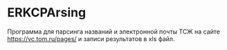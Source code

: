 # ERKCPArsing

 Программа для парсинга названий и электронной почты ТСЖ на сайте https://vc.tom.ru/pages/
     и записи результатов в xls файл.
